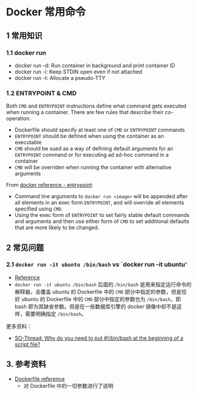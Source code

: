 # Docker 常用命令

## 1 常用知识

### 1.1 docker run

- docker run -d: Run container in background and print container ID
- docker run -i: Keep STDIN open even if not attached
- docker run -t: Allocate a pseudo-TTY

### 1.2 ENTRYPOINT & CMD

Both `CMD` and `ENTRYPOINT` instructions define what command gets executed when running a container. There are few rules that describe their co-operation.

- Dockerfile should specify at least one of `CMD` or `ENTRYPOINT` commands
- `ENTRYPOINT` should be defined when using the container as an executable
- `CMD` should be sued as a way of defining default arguments for an `ENTRYPOINT` command or for executing ad ad-hoc command in a container
- `CMD` will be overriden when running the container with alternative arguments

From [docker reference - entrypoint](https://docs.docker.com/engine/reference/builder/#entrypoint):

- Command line arguments to `docker run <image>` will be appended after all elements in an exec form `ENTRYPOINT`, and will override all elements specified using `CMD`.
- Using the exec form of `ENTRYPOINT` to set fairly stable default commands and arguments and then use either form of `CMD` to set additional defaults that are more likely to be changed.

## 2 常见问题

### 2.1 `docker run -it ubuntu /bin/bash` vs `docker run -it ubuntu'

- [Reference](https://askubuntu.com/questions/938869/docker-run-ubuntu-bin-bash-vs-docker-run-ubuntu)
- `docker run -it ubuntu /bin/bash` 后面的 `/bin/bash` 是用来指定运行命令的解释器，会覆盖 ubuntu 的 Dockerfile 中的 `CMD` 部分中指定的参数，但是恰好 ubuntu 的 Dockerfile 中的 `CMD` 部分中指定的参数也为 `/bin/bash`，即 bash 即为其缺省参数。但是在一些数据库引擎的 docker 镜像中却不是这样，需要明确指定 `/bin/bash`。

更多资料：

- [SO-Thread: Why do you need to put #!/bin/bash at the beginning of a script file?](https://stackoverflow.com/questions/8967902/why-do-you-need-to-put-bin-bash-at-the-beginning-of-a-script-file)

## 3. 参考资料

- [Dockerfile reference](https://docs.docker.com/engine/reference/builder/#entrypoint)
  - 对 Dockerfile 中的一切参数进行了说明
